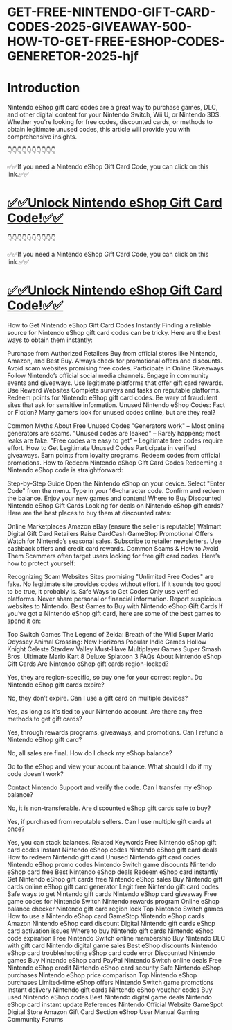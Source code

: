 # GET-FREE-NINTENDO-GIFT-CARD-CODES-2025-GIVEAWAY-500-HOW-TO-GET-FREE-ESHOP-CODES-GENERETOR-2025-hjf
 # Introduction
Nintendo eShop gift card codes are a great way to purchase games, DLC, and other digital content for your Nintendo Switch, Wii U, or Nintendo 3DS. Whether you're looking for free codes, discounted cards, or methods to obtain legitimate unused codes, this article will provide you with comprehensive insights.

👇👇👇👇👇👇👇👇👇👇

✅✅If you need a Nintendo eShop Gift Card Code, you can click on this link.✅✅

 # [✅✅Unlock Nintendo eShop Gift Card Code!✅✅](https://cutt.ly/he5C4Nhx)


👇👇👇👇👇👇👇👇👇👇

✅✅If you need a Nintendo eShop Gift Card Code, you can click on this link.✅✅

 # [✅✅Unlock Nintendo eShop Gift Card Code!✅✅](https://cutt.ly/he5C4Nhx)


How to Get Nintendo eShop Gift Card Codes Instantly
Finding a reliable source for Nintendo eShop gift card codes can be tricky. Here are the best ways to obtain them instantly:

Purchase from Authorized Retailers
Buy from official stores like Nintendo, Amazon, and Best Buy.
Always check for promotional offers and discounts.
Avoid scam websites promising free codes.
Participate in Online Giveaways
Follow Nintendo’s official social media channels.
Engage in community events and giveaways.
Use legitimate platforms that offer gift card rewards.
Use Reward Websites
Complete surveys and tasks on reputable platforms.
Redeem points for Nintendo eShop gift card codes.
Be wary of fraudulent sites that ask for sensitive information.
Unused Nintendo eShop Codes: Fact or Fiction?
Many gamers look for unused codes online, but are they real?

Common Myths About Free Unused Codes
"Generators work" – Most online generators are scams.
"Unused codes are leaked" – Rarely happens; most leaks are fake.
"Free codes are easy to get" – Legitimate free codes require effort.
How to Get Legitimate Unused Codes
Participate in verified giveaways.
Earn points from loyalty programs.
Redeem codes from official promotions.
How to Redeem Nintendo eShop Gift Card Codes
Redeeming a Nintendo eShop code is straightforward:

Step-by-Step Guide
Open the Nintendo eShop on your device.
Select "Enter Code" from the menu.
Type in your 16-character code.
Confirm and redeem the balance.
Enjoy your new games and content!
Where to Buy Discounted Nintendo eShop Gift Cards
Looking for deals on Nintendo eShop gift cards? Here are the best places to buy them at discounted rates:

Online Marketplaces
Amazon
eBay (ensure the seller is reputable)
Walmart
Digital Gift Card Retailers
Raise
CardCash
GameStop
Promotional Offers
Watch for Nintendo’s seasonal sales.
Subscribe to retailer newsletters.
Use cashback offers and credit card rewards.
Common Scams & How to Avoid Them
Scammers often target users looking for free gift card codes. Here’s how to protect yourself:

Recognizing Scam Websites
Sites promising "Unlimited Free Codes" are fake.
No legitimate site provides codes without effort.
If it sounds too good to be true, it probably is.
Safe Ways to Get Codes
Only use verified platforms.
Never share personal or financial information.
Report suspicious websites to Nintendo.
Best Games to Buy with Nintendo eShop Gift Cards
If you’ve got a Nintendo eShop gift card, here are some of the best games to spend it on:

Top Switch Games
The Legend of Zelda: Breath of the Wild
Super Mario Odyssey
Animal Crossing: New Horizons
Popular Indie Games
Hollow Knight
Celeste
Stardew Valley
Must-Have Multiplayer Games
Super Smash Bros. Ultimate
Mario Kart 8 Deluxe
Splatoon 3
FAQs About Nintendo eShop Gift Cards
Are Nintendo eShop gift cards region-locked?

Yes, they are region-specific, so buy one for your correct region.
Do Nintendo eShop gift cards expire?

No, they don’t expire.
Can I use a gift card on multiple devices?

Yes, as long as it's tied to your Nintendo account.
Are there any free methods to get gift cards?

Yes, through rewards programs, giveaways, and promotions.
Can I refund a Nintendo eShop gift card?

No, all sales are final.
How do I check my eShop balance?

Go to the eShop and view your account balance.
What should I do if my code doesn’t work?

Contact Nintendo Support and verify the code.
Can I transfer my eShop balance?

No, it is non-transferable.
Are discounted eShop gift cards safe to buy?

Yes, if purchased from reputable sellers.
Can I use multiple gift cards at once?

Yes, you can stack balances.
Related Keywords
Free Nintendo eShop gift card codes
Instant Nintendo eShop codes
Nintendo eShop gift card deals
How to redeem Nintendo gift card
Unused Nintendo gift card codes
Nintendo eShop promo codes
Nintendo Switch game discounts
Nintendo eShop card free
Best Nintendo eShop deals
Redeem eShop card instantly
Get Nintendo eShop gift cards free
Nintendo eShop sales
Buy Nintendo gift cards online
eShop gift card generator
Legit free Nintendo gift card codes
Safe ways to get Nintendo gift cards
Nintendo eShop card giveaway
Free game codes for Nintendo Switch
Nintendo rewards program
Online eShop balance checker
Nintendo gift card region lock
Top Nintendo Switch games
How to use a Nintendo eShop card
GameStop Nintendo eShop cards
Amazon Nintendo eShop card discount
Digital Nintendo gift cards
eShop card activation issues
Where to buy Nintendo gift cards
Nintendo eShop code expiration
Free Nintendo Switch online membership
Buy Nintendo DLC with gift card
Nintendo digital game sales
Best eShop discounts
Nintendo eShop card troubleshooting
eShop card code error
Discounted Nintendo games
Buy Nintendo eShop card PayPal
Nintendo Switch online deals
Free Nintendo eShop credit
Nintendo eShop card security
Safe Nintendo eShop purchases
Nintendo eShop price comparison
Top Nintendo eShop purchases
Limited-time eShop offers
Nintendo Switch game promotions
Instant delivery Nintendo gift cards
Nintendo eShop voucher codes
Buy used Nintendo eShop codes
Best Nintendo digital game deals
Nintendo eShop card instant update
References
Nintendo Official Website
GameSpot Digital Store
Amazon Gift Card Section
eShop User Manual
Gaming Community Forums
